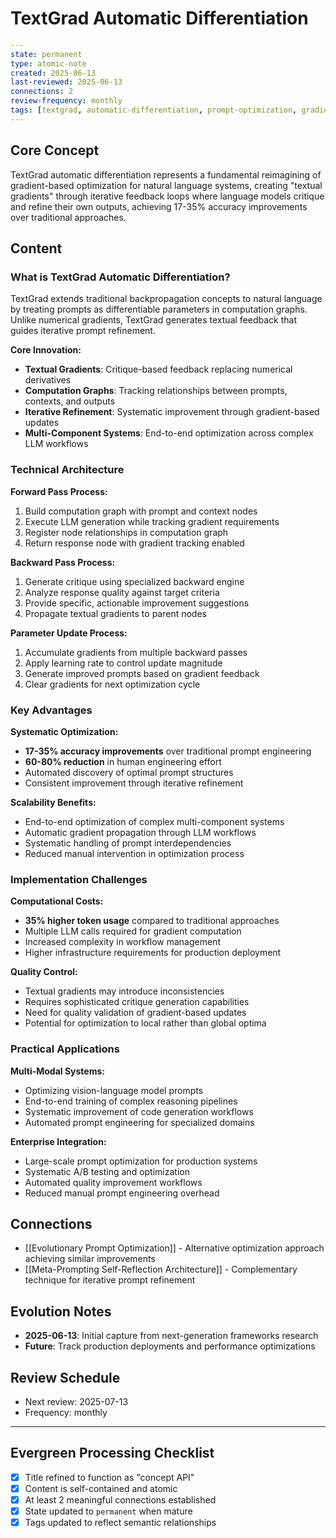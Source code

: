 # TextGrad Automatic Differentiation

```yaml
---
state: permanent
type: atomic-note
created: 2025-06-13
last-reviewed: 2025-06-13
connections: 2
review-frequency: monthly
tags: [textgrad, automatic-differentiation, prompt-optimization, gradient-based, next-generation]
---
```

## Core Concept

TextGrad automatic differentiation represents a fundamental reimagining of gradient-based optimization for natural language systems, creating "textual gradients" through iterative feedback loops where language models critique and refine their own outputs, achieving 17-35% accuracy improvements over traditional approaches.

## Content

### What is TextGrad Automatic Differentiation?

TextGrad extends traditional backpropagation concepts to natural language by treating prompts as differentiable parameters in computation graphs. Unlike numerical gradients, TextGrad generates textual feedback that guides iterative prompt refinement.

**Core Innovation:**
- **Textual Gradients**: Critique-based feedback replacing numerical derivatives
- **Computation Graphs**: Tracking relationships between prompts, contexts, and outputs
- **Iterative Refinement**: Systematic improvement through gradient-based updates
- **Multi-Component Systems**: End-to-end optimization across complex LLM workflows

### Technical Architecture

**Forward Pass Process:**
1. Build computation graph with prompt and context nodes
2. Execute LLM generation while tracking gradient requirements
3. Register node relationships in computation graph
4. Return response node with gradient tracking enabled

**Backward Pass Process:**
1. Generate critique using specialized backward engine
2. Analyze response quality against target criteria
3. Provide specific, actionable improvement suggestions
4. Propagate textual gradients to parent nodes

**Parameter Update Process:**
1. Accumulate gradients from multiple backward passes
2. Apply learning rate to control update magnitude
3. Generate improved prompts based on gradient feedback
4. Clear gradients for next optimization cycle

### Key Advantages

**Systematic Optimization:**
- **17-35% accuracy improvements** over traditional prompt engineering
- **60-80% reduction** in human engineering effort
- Automated discovery of optimal prompt structures
- Consistent improvement through iterative refinement

**Scalability Benefits:**
- End-to-end optimization of complex multi-component systems
- Automatic gradient propagation through LLM workflows
- Systematic handling of prompt interdependencies
- Reduced manual intervention in optimization process

### Implementation Challenges

**Computational Costs:**
- **35% higher token usage** compared to traditional approaches
- Multiple LLM calls required for gradient computation
- Increased complexity in workflow management
- Higher infrastructure requirements for production deployment

**Quality Control:**
- Textual gradients may introduce inconsistencies
- Requires sophisticated critique generation capabilities
- Need for quality validation of gradient-based updates
- Potential for optimization to local rather than global optima

### Practical Applications

**Multi-Modal Systems:**
- Optimizing vision-language model prompts
- End-to-end training of complex reasoning pipelines
- Systematic improvement of code generation workflows
- Automated prompt engineering for specialized domains

**Enterprise Integration:**
- Large-scale prompt optimization for production systems
- Systematic A/B testing and optimization
- Automated quality improvement workflows
- Reduced manual prompt engineering overhead

## Connections

- [[Evolutionary Prompt Optimization]] - Alternative optimization approach achieving similar improvements
- [[Meta-Prompting Self-Reflection Architecture]] - Complementary technique for iterative prompt refinement

## Evolution Notes

- **2025-06-13**: Initial capture from next-generation frameworks research
- **Future**: Track production deployments and performance optimizations

## Review Schedule

- Next review: 2025-07-13
- Frequency: monthly

---

## Evergreen Processing Checklist

- [x] Title refined to function as "concept API"
- [x] Content is self-contained and atomic
- [x] At least 2 meaningful connections established
- [x] State updated to `permanent` when mature
- [x] Tags updated to reflect semantic relationships